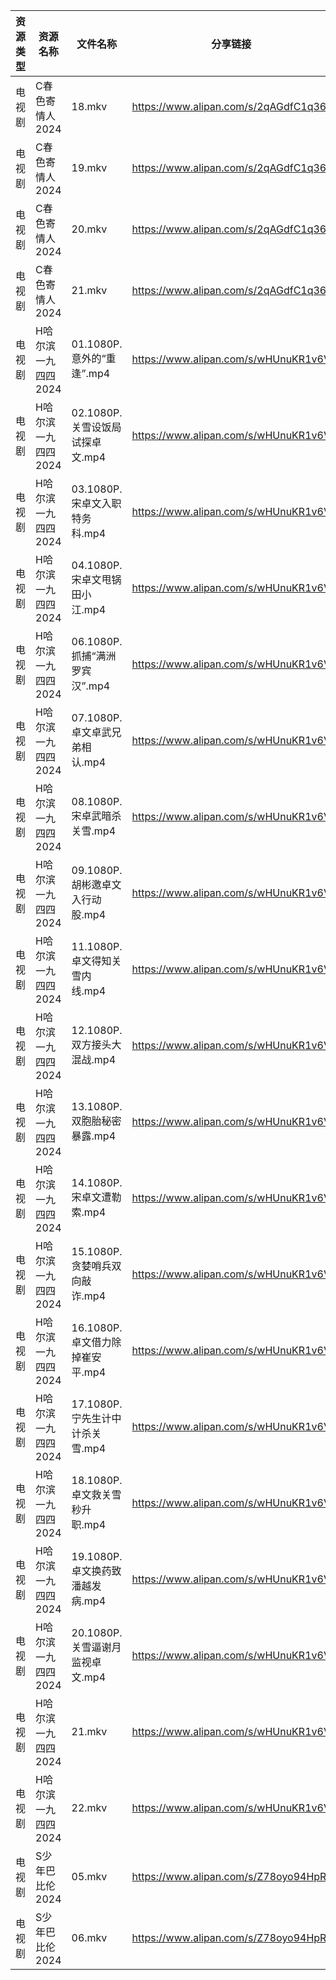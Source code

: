 | 资源类型 | 资源名称         | 文件名称                   | 分享链接                                 | 更新时间                |
| ---- | ------------ | ---------------------- | ------------------------------------ | ------------------- |
| 电视剧  | C春色寄情人2024   | 18.mkv                 | https://www.alipan.com/s/2qAGdfC1q36 | 2024-05-01 00:05:18 |
| 电视剧  | C春色寄情人2024   | 19.mkv                 | https://www.alipan.com/s/2qAGdfC1q36 | 2024-05-01 00:05:18 |
| 电视剧  | C春色寄情人2024   | 20.mkv                 | https://www.alipan.com/s/2qAGdfC1q36 | 2024-05-01 00:05:18 |
| 电视剧  | C春色寄情人2024   | 21.mkv                 | https://www.alipan.com/s/2qAGdfC1q36 | 2024-05-01 00:05:18 |
| 电视剧  | H哈尔滨一九四四2024 | 01.1080P.意外的“重逢”.mp4   | https://www.alipan.com/s/wHUnuKR1v6V | 2024-05-01 12:18:12 |
| 电视剧  | H哈尔滨一九四四2024 | 02.1080P.关雪设饭局试探卓文.mp4 | https://www.alipan.com/s/wHUnuKR1v6V | 2024-05-01 12:18:11 |
| 电视剧  | H哈尔滨一九四四2024 | 03.1080P.宋卓文入职特务科.mp4  | https://www.alipan.com/s/wHUnuKR1v6V | 2024-05-01 12:18:11 |
| 电视剧  | H哈尔滨一九四四2024 | 04.1080P.宋卓文甩锅田小江.mp4  | https://www.alipan.com/s/wHUnuKR1v6V | 2024-05-01 12:18:11 |
| 电视剧  | H哈尔滨一九四四2024 | 06.1080P.抓捕“满洲罗宾汉”.mp4 | https://www.alipan.com/s/wHUnuKR1v6V | 2024-05-01 12:18:11 |
| 电视剧  | H哈尔滨一九四四2024 | 07.1080P.卓文卓武兄弟相认.mp4  | https://www.alipan.com/s/wHUnuKR1v6V | 2024-05-01 12:18:10 |
| 电视剧  | H哈尔滨一九四四2024 | 08.1080P.宋卓武暗杀关雪.mp4   | https://www.alipan.com/s/wHUnuKR1v6V | 2024-05-01 12:18:10 |
| 电视剧  | H哈尔滨一九四四2024 | 09.1080P.胡彬邀卓文入行动股.mp4 | https://www.alipan.com/s/wHUnuKR1v6V | 2024-05-01 12:18:10 |
| 电视剧  | H哈尔滨一九四四2024 | 11.1080P.卓文得知关雪内线.mp4  | https://www.alipan.com/s/wHUnuKR1v6V | 2024-05-01 12:18:09 |
| 电视剧  | H哈尔滨一九四四2024 | 12.1080P.双方接头大混战.mp4   | https://www.alipan.com/s/wHUnuKR1v6V | 2024-05-01 12:18:09 |
| 电视剧  | H哈尔滨一九四四2024 | 13.1080P.双胞胎秘密暴露.mp4   | https://www.alipan.com/s/wHUnuKR1v6V | 2024-05-01 12:18:08 |
| 电视剧  | H哈尔滨一九四四2024 | 14.1080P.宋卓文遭勒索.mp4    | https://www.alipan.com/s/wHUnuKR1v6V | 2024-05-01 12:18:08 |
| 电视剧  | H哈尔滨一九四四2024 | 15.1080P.贪婪哨兵双向敲诈.mp4  | https://www.alipan.com/s/wHUnuKR1v6V | 2024-05-01 12:18:08 |
| 电视剧  | H哈尔滨一九四四2024 | 16.1080P.卓文借力除掉崔安平.mp4 | https://www.alipan.com/s/wHUnuKR1v6V | 2024-05-01 12:18:07 |
| 电视剧  | H哈尔滨一九四四2024 | 17.1080P.宁先生计中计杀关雪.mp4 | https://www.alipan.com/s/wHUnuKR1v6V | 2024-05-01 12:18:07 |
| 电视剧  | H哈尔滨一九四四2024 | 18.1080P.卓文救关雪秒升职.mp4  | https://www.alipan.com/s/wHUnuKR1v6V | 2024-05-01 12:18:07 |
| 电视剧  | H哈尔滨一九四四2024 | 19.1080P.卓文换药致潘越发病.mp4 | https://www.alipan.com/s/wHUnuKR1v6V | 2024-05-01 12:18:07 |
| 电视剧  | H哈尔滨一九四四2024 | 20.1080P.关雪逼谢月监视卓文.mp4 | https://www.alipan.com/s/wHUnuKR1v6V | 2024-05-01 12:18:06 |
| 电视剧  | H哈尔滨一九四四2024 | 21.mkv                 | https://www.alipan.com/s/wHUnuKR1v6V | 2024-05-01 12:18:06 |
| 电视剧  | H哈尔滨一九四四2024 | 22.mkv                 | https://www.alipan.com/s/wHUnuKR1v6V | 2024-05-01 12:18:06 |
| 电视剧  | S少年巴比伦2024   | 05.mkv                 | https://www.alipan.com/s/Z78oyo94HpR | 2024-05-01 12:16:08 |
| 电视剧  | S少年巴比伦2024   | 06.mkv                 | https://www.alipan.com/s/Z78oyo94HpR | 2024-05-01 12:16:07 |
